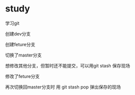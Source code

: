 # study
学习git

创建dev分支

创建feture分支


切换了master分支

想修改其他分支，但暂时还不能提交，可以用git stash 保存现场

修改了feture分支

再次切换回master分支时 用 git stash pop 弹出保存的现场






